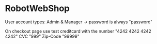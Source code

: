 # RobotWebShop

User account types: Admin & Manager
  -> password is always "password"

On checkout page use test creditcard with the number "4242 4242 4242 4242" CVC "999" Zip-Code "99999"
